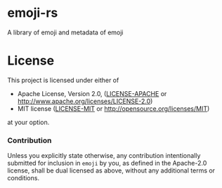 # emoji-rs

A library of emoji and metadata of emoji


# License

This project is licensed under either of

 * Apache License, Version 2.0, ([LICENSE-APACHE](LICENSE-APACHE) or
   http://www.apache.org/licenses/LICENSE-2.0)
 * MIT license ([LICENSE-MIT](LICENSE-MIT) or
   http://opensource.org/licenses/MIT)

at your option.

### Contribution

Unless you explicitly state otherwise, any contribution intentionally submitted
for inclusion in `emoji` by you, as defined in the Apache-2.0 license, shall be
dual licensed as above, without any additional terms or conditions.
